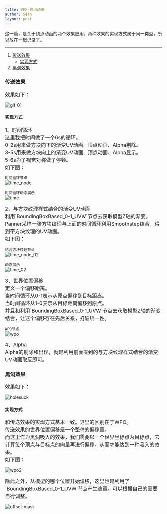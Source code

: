 ```yaml
---
title: VFX-顶点动画
author: Sean
layout: post
---
```

这一篇，是关于顶点动画的两个效果应用。两种效果的实现方式属于同一类型，所以放在一起记录了。<br />

****

1. [传送效果](#传送效果)
   - [实现方式](#实现方式)
2. [黑洞效果](#黑洞效果)

### 传送效果
<font size="3">
   效果如下：<br>
</font>

![gif_01](https://user-images.githubusercontent.com/106949238/173237262-a0c10011-1c95-4ed8-b348-5f73dcea18c3.gif)

#### 实现方式
<font size="3">
   1、时间循环<br>
   这里我把时间做了一个6s的循环。<br>
   0-2s用来做方块向下的渐变UV动画、顶点动画、Alpha剔除。<br>
   3-5s用来做方块向上的渐变UV动画、顶点动画、Alpha显示。<br>
   5-6s为了视觉对称做了停顿。<br>
</font>
<font size="3">
   如下图：<br>
</font>

   `时间循环节点`<br>
   ![time_node](https://user-images.githubusercontent.com/106949238/173389684-d28060ec-ad85-4680-a5d7-e0f6dc2d59cc.png)

   `时间循环动态展示`<br>
   ![time](https://user-images.githubusercontent.com/106949238/173387844-5a77a87f-3346-430c-84b3-f73b0fb4934d.gif)

<font size="3">
   2、与方块纹理样式结合的渐变UV动画<br>
   利用`BoundingBoxBased_0-1_UVW`节点去获取模型Z轴的渐变。<br>
   Panner采样一张方块纹理与上面的时间循环利用Smoothstep结合，得到带方块纹理的UV动画。<br>
   如下图：<br>
</font>

   `结合方块纹理节点`<br>
   ![time_node_02](https://user-images.githubusercontent.com/106949238/173390949-f033ba68-e084-4457-83b8-893e2ff0da09.png)
   
   `动态展示`<br>
   ![time_02](https://user-images.githubusercontent.com/106949238/173391374-50b63683-6f21-4fae-95cb-d6aa4af4fb47.gif)
   
<font size="3">
   3、世界位置偏移<br>
   定义一个偏移距离。<br>
   当时间循环从0-1表示从原点偏移到目标距离。<br>
   当时间循环从1-0表示从目标距离偏移到原点。<br>
   并且和利用`BoundingBoxBased_0-1_UVW`节点去获取模型Z轴的渐变结合，让这个偏移存在先后关系，打破统一性。<br>
</font>
   
   `WPO节点`<br>
   ![wpo](https://user-images.githubusercontent.com/106949238/173393718-24f0e52e-6cb2-48ed-bf83-fa360e00fa2d.png)
   
<font size="3">
   4、Alpha<br>
   Alpha的剔除和出现，就是利用前面提到的与方块纹理样式结合的渐变UV动画取反即可。
</font>

### 黑洞效果
<font size="3">
   效果如下：<br>
</font>
   
   ![holesuck](https://user-images.githubusercontent.com/106949238/173475942-5980f7f3-a743-4822-834a-a3373922504f.gif)
   
#### 实现方式
<font size="3">
   和传送效果的实现方式基本一致。这里的区别在于WPO。<br>
   传送效果的世界位置偏移是一个整体的偏移量。<br>
   而这里作为黑洞吸入的效果，我们需要以一个世界坐标点为目标点，去计算每个顶点与目标点的向量再进行偏移。从而才能达到一种吸入的效果。<br>
   如下图：<br>
</font>
   
   ![wpo2](https://user-images.githubusercontent.com/106949238/173477949-997f2f52-904f-4b81-a942-f1a0228fbac4.png)
   
<font size="3">
   除此之外，从模型的哪个位置开始偏移，这里也是利用了`BoundingBoxBased_0-1_UVW`节点产生遮罩。可以根据自己的需要自行调整。<br>
</font>
   
   ![offset-mask](https://user-images.githubusercontent.com/106949238/173478837-0ea4d818-0d75-429c-804c-795c7f23970f.png)
   
   
